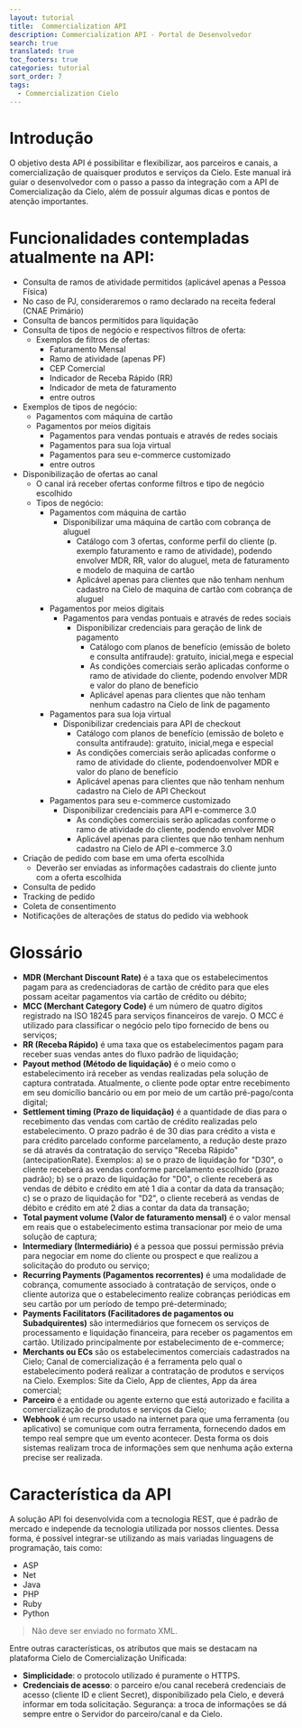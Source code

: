 ```yaml
---
layout: tutorial
title:  Commercialization API
description: Commercialization API - Portal de Desenvolvedor
search: true
translated: true
toc_footers: true
categories: tutorial
sort_order: 7
tags:
  - Commercialization Cielo
---
```


# Introdução

O objetivo desta API é possibilitar e flexibilizar, aos parceiros e canais, a comercialização de quaisquer produtos e serviços da Cielo.
Este manual irá guiar o desenvolvedor com o passo a passo da integração com a API de Comercialização da Cielo, além de possuir algumas dicas
e pontos de atenção importantes.

# Funcionalidades contempladas atualmente na API:

* Consulta de ramos de atividade permitidos (aplicável apenas a Pessoa Física)
* No caso de PJ, consideraremos o ramo declarado na receita federal (CNAE Primário)
* Consulta de bancos permitidos para liquidação
* Consulta de tipos de negócio e respectivos filtros de oferta:
  * Exemplos de filtros de ofertas:
    * Faturamento Mensal
    * Ramo de atividade (apenas PF)
    * CEP Comercial
    * Indicador de Receba Rápido (RR)
    * Indicador de meta de faturamento
    * entre outros
* Exemplos de tipos de negócio:
  * Pagamentos com máquina de cartão
  * Pagamentos por meios digitais
    * Pagamentos para vendas pontuais e através de redes sociais
    * Pagamentos para sua loja virtual
    * Pagamentos para seu e-commerce customizado
    * entre outros
* Disponibilização de ofertas ao canal
  * O canal irá receber ofertas conforme filtros e tipo de negócio escolhido
  * Tipos de negócio:
    * Pagamentos com máquina de cartão
      * Disponibilizar uma máquina de cartão com cobrança de aluguel
        * Catálogo com 3 ofertas, conforme perfil do cliente (p. exemplo faturamento e ramo de atividade), podendo envolver MDR, RR, valor do aluguel, meta de faturamento e modelo de maquina de cartão
        * Aplicável apenas para clientes que não tenham nenhum cadastro na Cielo de maquina de cartão com cobrança de aluguel
    * Pagamentos por meios digitais
      * Pagamentos para vendas pontuais e através de redes sociais
        * Disponibilizar credenciais para geração de link de pagamento
          * Catálogo com planos de benefício (emissão de boleto e consulta antifraude): gratuito, inicial,mega e especial
          * As condições comerciais serão aplicadas conforme o ramo de atividade do cliente, podendo envolver MDR e valor do plano de benefício
          * Aplicável apenas para clientes que não tenham nenhum cadastro na Cielo de link de pagamento
    * Pagamentos para sua loja virtual
      * Disponibilizar credenciais para API de checkout
        * Catálogo com planos de benefício (emissão de boleto e consulta antifraude): gratuito, inicial,mega e especial
        * As condições comerciais serão aplicadas conforme o ramo de atividade do cliente, podendoenvolver MDR e valor do plano de benefício
        * Aplicável apenas para clientes que não tenham nenhum cadastro na Cielo de API Checkout
    * Pagamentos para seu e-commerce customizado
      * Disponibilizar credenciais para API e-commerce 3.0
        * As condições comerciais serão aplicadas conforme o ramo de atividade do cliente, podendo envolver MDR
        * Aplicável apenas para clientes que não tenham nenhum cadastro na Cielo de API e-commerce 3.0
* Criação de pedido com base em uma oferta escolhida
  * Deverão ser enviadas as informações cadastrais do cliente junto com a oferta escolhida
* Consulta de pedido
* Tracking de pedido
* Coleta de consentimento
* Notificações de alterações de status do pedido via webhook

# Glossário

* **MDR (Merchant Discount Rate)** é a taxa que os estabelecimentos pagam para as credenciadoras de cartão de crédito para que eles possam aceitar pagamentos via cartão de crédito ou débito;
* **MCC (Merchant Category Code)** é um número de quatro dígitos registrado na ISO 18245 para serviços financeiros de varejo. O MCC é utilizado para classificar o negócio pelo tipo fornecido de bens ou serviços;
* **RR (Receba Rápido)** é uma taxa que os estabelecimentos pagam para receber suas vendas antes do fluxo padrão de liquidação;
* **Payout method (Método de liquidação)** é o meio como o estabelecimento irá receber as vendas realizadas pela solução de captura contratada. Atualmente, o cliente pode optar entre recebimento em seu domicílio bancário ou em por meio de um cartão pré-pago/conta digital;
* **Settlement timing (Prazo de liquidação)** é a quantidade de dias para o recebimento das vendas com cartão de crédito realizadas pelo estabelecimento. O prazo padrão é de 30 dias para crédito a vista e para crédito parcelado conforme parcelamento, a redução deste prazo se dá através da contratação do serviço "Receba Rápido" (antecipationRate). Exemplos: a) se o prazo de liquidação for "D30", o cliente receberá as vendas conforme parcelamento escolhido (prazo padrão); b) se o prazo de liquidação for "D0", o cliente receberá as vendas de débito e crédito em até 1 dia a contar da data da transação; c) se o prazo de liquidação for "D2", o cliente receberá as vendas de débito e crédito em até 2 dias a contar da data da transação;
* **Total payment volume (Valor de faturamento mensal)** é o valor mensal em reais que o estabelecimento estima transacionar por meio de uma solução de captura;
* **Intermediary (Intermediário)** é a pessoa que possui permissão prévia para negociar em nome do cliente ou prospect e que realizou a solicitação do produto ou serviço;
* **Recurring Payments (Pagamentos recorrentes)** é uma modalidade de cobrança, comumente associado à contratação de serviços, onde o cliente autoriza que o estabelecimento realize cobranças periódicas em seu cartão por um período de tempo pré-determinado;
* **Payments Facilitators (Facilitadores de pagamentos ou Subadquirentes)** são intermediários que fornecem os serviços de processamento e liquidação financeira, para receber os pagamentos em cartão. Utilizado principalmente por estabelecimento de e-commerce;
* **Merchants ou ECs** são os estabelecimentos comerciais cadastrados na Cielo; Canal de comercialização é a ferramenta pelo qual o estabelecimento poderá realizar a contratação de produtos e serviços na Cielo. Exemplos: Site da Cielo, App de clientes, App da área comercial;
* **Parceiro** é a entidade ou agente externo que está autorizado e facilita a comercialização de produtos e serviços da Cielo;
* **Webhook** é um recurso usado na internet para que uma ferramenta (ou aplicativo) se comunique com outra ferramenta, fornecendo dados em tempo real sempre que um evento acontecer. Desta forma os dois sistemas realizam troca de informações sem que nenhuma ação externa precise ser realizada.

# Característica da API

A solução API foi desenvolvida com a tecnologia REST, que é padrão de mercado e independe da tecnologia utilizada por nossos clientes. Dessa forma, é possível integrar-se utilizando as mais variadas linguagens de programação, tais como:
* ASP
* Net
* Java
* PHP
* Ruby
* Python

> Não deve ser enviado no formato XML.

Entre outras características, os atributos que mais se destacam na plataforma Cielo de Comercialização Unificada:

* **Simplicidade**: o protocolo utilizado é puramente o HTTPS.
* **Credenciais de acesso**: o parceiro e/ou canal receberá credenciais de acesso (cliente ID e client Secret), disponibilizado pela Cielo, e deverá informar em toda solicitação.
Segurança: a troca de informações se dá sempre entre o Servidor do parceiro/canal e da Cielo.
